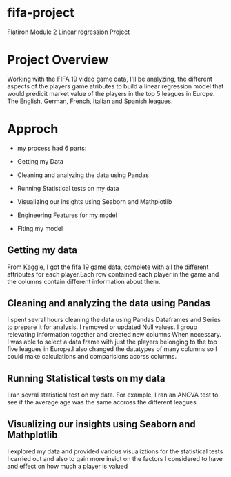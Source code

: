 # fifa-project

Flatiron Module 2 Linear regression Project

# Project Overview

Working with the FIFA 19 video game data, I'll be analyzing, the different aspects of the players game atributes to build a linear regression model that would predicit market value of the players in the top 5 leagues in Europe. The English, German, French, Italian and Spanish leagues.

# Approch

* my process had 6 parts:

* Getting my Data

* Cleaning and analyzing the data using Pandas

* Running Statistical tests on my data

* Visualizing our insights using Seaborn and Mathplotlib

* Engineering Features for my model

* Fiting my model




## Getting my data 
From Kaggle, I got the fifa 19 game data, complete with all the different attributes for each player.Each row contained each player in the game and the columns contain different information about them.

## Cleaning and analyzing the data using Pandas
I spent sevral hours cleaning the data using Pandas Dataframes and Series to prepare it for analysis. I removed or updated Null values. I group relevating information together and created new columns When necessary. I was able to select a data frame with just the players belonging to the top five leagues in Europe.I  also changed the datatypes of many columns so I could make calculations and comparisions acorss columns. 

## Running Statistical tests on my data
I ran sevral statistical test on my data. For example,  I ran an ANOVA test to see if the average age was the same accross the different leagues.

## Visualizing our insights using Seaborn and Mathplotlib

I explored my data and provided various visualiztions for the statistical tests I carried out and also to gain more insigt on the factors I considered to have and effect on how much a player is valued




